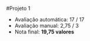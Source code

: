 #Projeto 1

* Avaliação automática: 17 / 17
* Avaliação manual: 2,75 / 3
* Nota final: **19,75 valores**
